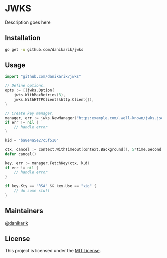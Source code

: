 # JWKS

Description goes here

## Installation

```bash
go get -u github.com/danikarik/jwks
```

## Usage

```go
import "github.com/danikarik/jwks"

// Define options.
opts := []jwks.Option{
    jwks.WithMaxRetries(3),
    jwks.WithHTTPClient(&http.Client{}),
}

// Create key manager.
manager, err := jwks.NewManager("https:example.com/.well-known/jwks.json", opts...)
if err != nil {
    // handle error
}

kid = "ba8e4a5e27c5f510"

ctx, cancel := context.WithTimeout(context.Background(), 5*time.Second)
defer cancel()

key, err := manager.FetchKey(ctx, kid)
if err != nil {
    // handle error
}

if key.Kty == "RSA" && key.Use == "sig" {
    // do some stuff
}

```

## Maintainers

[@danikarik](https://github.com/danikarik)

## License

This project is licensed under the [MIT License](LICENSE).
